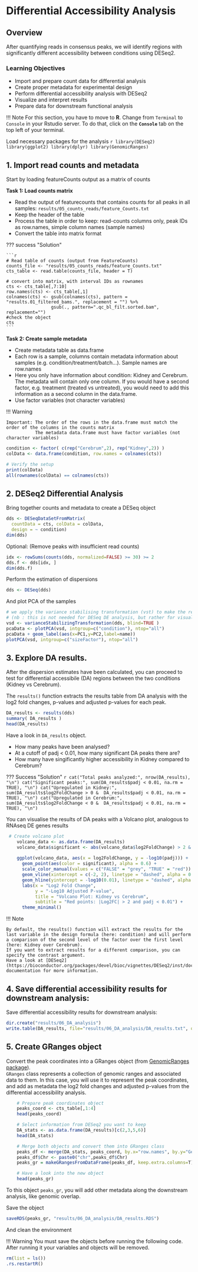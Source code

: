 # Differential Accessibility Analysis



## Overview
After quantifying reads in consensus peaks, we will identify regions with significantly different accessibility between conditions using DESeq2.

### Learning Objectives
- Import and prepare count data for differential analysis
- Create proper metadata for experimental design
- Perform differential accessibility analysis with DESeq2
- Visualize and interpret results
- Prepare data for downstream functional analysis



!!! Note 
    For this section, you have to move to **R**. Change from `Terminal` to `Console` in your Rstudio server. To do that, click on the **`Console`** tab on the top left of your terminal. 

Load necessary packages for the analysis
    ```r
    library(DESeq2)
    library(ggplot2)
    library(dplyr)
    library(GenomicRanges)
    ```

## 1. Import read counts and metadata


Start by loading featureCounts output as a matrix of counts


**Task 1: Load counts matrix**

- Read the output of featurecounts that contains counts for all peaks in all samples: `results/05_counts_reads/feature_Counts.txt`
- Keep the header of the table
- Process the table in order to keep: read-counts columns only, peak IDs as row.names, simple column names (sample names)
- Convert the table into matrix format

??? success "Solution"

    ```r
    # Read table of counts (output from FeatureCounts)
    counts_file <- "results/05_counts_reads/feature_Counts.txt"
    cts_table <- read.table(counts_file, header = T)
    
    # convert into matrix, with interval IDs as rownames
    cts <- cts_table[,7:10]
    row.names(cts) <- cts_table[,1]
    colnames(cts) <- gsub(colnames(cts), pattern = "results.01_filtered_bams.", replacement = "") %>% 
                     gsub(., pattern=".qc_bl_filt.sorted.bam", replacement="")
    #check the object 
    cts
    ```

**Task 2: Create sample metadata**

- Create metadata table as data.frame
- Each row is a sample, columns contain metadata information about samples (e.g. condition/treatment/batch...). Sample names are row.names
- Here you only have information about condition: Kidney and Cerebrum. The metadata will contain only one column. If you would have a second factor, e.g. treatment (treated vs untreated), you would need to add this information as a second column in the data.frame.  
- Use factor variables (not character variables)

!!! Warning
  
    Important: The order of the rows in the data.frame must match the order of the columns in the counts matrix
               The metadata data.frame must have factor variables (not character variables)


```r
condition <- factor( c(rep("Cerebrum",2), rep("Kidney",2)) )
colData <- data.frame(condition, row.names = colnames(cts))

# Verify the setup
print(colData)
all(rownames(colData) == colnames(cts))
```

## 2. DESeq2 Differential Analysis

Bring together counts and metadata to create a DESeq object

```r
dds <- DESeqDataSetFromMatrix(
  countData = cts, colData = colData, 
  design = ~ condition)
dim(dds)
```

Optional: (Remove peaks with insufficient read counts)

```r
idx <- rowSums(counts(dds, normalized=FALSE) >= 30) >= 2
dds.f <- dds[idx, ]
dim(dds.f)
```

Perform the estimation of dispersions

```r
dds <- DESeq(dds)
```

And plot PCA of the samples
```r
# we apply the variance stabilising transformation (vst) to make the read counts comparable across libraries
# (nb : this is not needed for DESeq DE analysis, but rather for visualisations that compare expression across samples, such as PCA. This replaces normal PCA scaling)
vsd <- varianceStabilizingTransformation(dds, blind=TRUE )
pcaData <- plotPCA(vsd, intgroup=c("condition"), ntop="all")
pcaData + geom_label(aes(x=PC1,y=PC2,label=name))
plotPCA(vsd, intgroup=c("sizeFactor"), ntop="all")
```


## 3. Explore DA results. 

After the dispersion estimates have been calculated, you can proceed to test for differential accessibile (DA) regions between the two conditions (Kidney vs Cerebrum).  

The `results()` function extracts the results table from DA analysis with the log2 fold changes, p-values and adjusted p-values for each peak.  

```r
DA_results <- results(dds)
summary( DA_results )
head(DA_results)
```

Have a look in `DA_results` object.  

- How many peaks have been analysed?
- At a cutoff of padj < 0.01, how many significant DA peaks there are?
- How many have singificantly higher accessibility in Kidney compared to Cerebrum? 


??? Success "Solution" 
    ```r
        cat("Total peaks analyzed:", nrow(DA_results), "\n")
        cat("Significant peaks:", sum(DA_results$padj < 0.01, na.rm = TRUE), "\n")
        cat("Upregulated in Kidney:", sum(DA_results$log2FoldChange > 0 & 
                                        DA_results$padj < 0.01, na.rm = TRUE), "\n")
        cat("Upregulated in Cerebrum:", sum(DA_results$log2FoldChange < 0 & 
                                        DA_results$padj < 0.01, na.rm = TRUE), "\n")
    ```

You can visualise the results of DA peaks with a Volcano plot, analogous to RNAseq DE genes results

```r
 # Create volcano plot
    volcano_data <- as.data.frame(DA_results)
    volcano_data$significant <- abs(volcano_data$log2FoldChange) > 2 & volcano_data$padj < 0.01
    
    ggplot(volcano_data, aes(x = log2FoldChange, y = -log10(padj))) +
      geom_point(aes(color = significant), alpha = 0.6) +
      scale_color_manual(values = c("FALSE" = "grey", "TRUE" = "red")) +
      geom_vline(xintercept = c(-2, 2), linetype = "dashed", alpha = 0.5) +
      geom_hline(yintercept = -log10(0.01), linetype = "dashed", alpha = 0.5) +
      labs(x = "Log2 Fold Change", 
           y = "-Log10 Adjusted P-value",
           title = "Volcano Plot: Kidney vs Cerebrum",
           subtitle = "Red points: |Log2FC| > 2 and padj < 0.01") +
      theme_minimal()
```

!!! Note

    By default, the results() function will extract the results for the last variable in the design formula (here: condition) and will perform a comparison of the second level of the factor over the first level (here: Kidney over Cerebrum).
    If you want to extract results for a different comparison, you can specify the contrast argument.  
    Have a look at [DESeq2](https://bioconductor.org/packages/devel/bioc/vignettes/DESeq2/inst/doc/DESeq2.html) documentation for more information.



## 4. Save differential accessibility results for downstream analysis:

Save differential accessibility results for downstream analysis:


```r
dir.create("results/06_DA_analysis")
write.table(DA_results, file="results/06_DA_analysis/DA_results.txt", quote=FALSE)
```




## 5. Create GRanges object


Convert the peak coordinates into a GRanges object (from [GenomicRanges package](https://bioconductor.org/packages/devel/bioc/vignettes/GenomicRanges/inst/doc/GenomicRangesIntroduction.html)).  
`GRanges` class represents a collection of genomic ranges and associated data to them. 
In this case, you will use it to represent the peak coordinates, and add as metadata the log2 fold changes and adjusted p-values from the differential accessibility analysis.


```r
    # Prepare peak coordinates object 
    peaks_coord <- cts_table[,1:4]
    head(peaks_coord)

    # Select information from DESeq2 you want to keep
    DA_stats <- as.data.frame(DA_results)[c(2,3,5,6)]
    head(DA_stats)

    # Merge both objects and convert them into GRanges class
    peaks_df <- merge(DA_stats, peaks_coord, by.x="row.names", by.y="Geneid")
    peaks_df$Chr <- paste0("chr",peaks_df$Chr)
    peaks_gr = makeGRangesFromDataFrame(peaks_df, keep.extra.columns=T)

    # Have a look into the new object
    head(peaks_gr)
```
To this object `peaks_gr`, you will add other metadata along the downstream analysis, like genomic overlap.

Save the object
```r
saveRDS(peaks_gr, "results/06_DA_analysis/DA_results.RDS")
```

And clean the environment

!!! Warning
    You must save the objects before running the following code. After running it your variables and objects will be removed.

```r
rm(list = ls())
.rs.restartR()
```